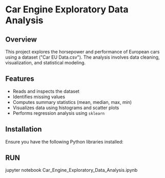 # Car Engine Exploratory Data Analysis

## Overview
This project explores the horsepower and performance of European cars using a dataset ("Car EU Data.csv"). The analysis involves data cleaning, visualization, and statistical modeling.

## Features
- Reads and inspects the dataset
- Identifies missing values
- Computes summary statistics (mean, median, max, min)
- Visualizes data using histograms and scatter plots
- Performs regression analysis using `sklearn`

## Installation
Ensure you have the following Python libraries installed:


## RUN
jupyter notebook Car_Engine_Exploratory_Data_Analysis.ipynb
